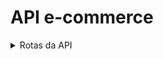 # API e-commerce
<details>
<summary>Rotas da API</summary>
<hr>

> **ATENÇÃO! Os endpoints deverão seguir a estrutura descrita logo abaixo.**
<br>
<details>
<summary>Rotas de Fornecedores</summary>

**Rota Voltada para os fornecedores/lojas que participaram do site**
<br>

rotas | nome | descrição
--- | --- | ---
<kbd>/fornecedor/login | rota login | realiza o login do fornecedor
<kbd>/fornecedor/ | rota fornecedores | retorna todos os fornecedores
<kbd>/fornecedor/ | rota criar fornecedor | cria um fornecedor
<kbd>/fornecedor/ | rota modificar fornecedor | modifica um fornecedor
<kbd>/fornecedor/ | rota deletar fornecedor | deleta um fornecedor

<!-- item -->
<details>
<summary>Rota login</summary>

**Retorna um objeto com as informações do fornecedor se corretas as informações**

**Método**
```
GET
```
**Rota**
```
/fornecedor/login
```
**Parametros**
```json
{
    email: string(email do usuario),
    senha: string(senha do usuario)
}
```
**Resposta/Response (padrão)**
```json
[
    {
        "nome": "Batera shop 2",
        "telefone": "81984254586",
        "estado": "PE",
        "cidade": "Recife",
        "bairro": "Varzea",
        "numero": 23,
        "email": "Teste2@gmail.com",
        "senha": "lino200615ph",
        "id": "98257d29-7dc1-4680-8ba2-4d2210636cde"
    },
    {
        "sucesso": true
    }
]
```
<hr>
</details>
<!-- item -->
<details>
<summary>Rota fornecedores (adm)</summary>

**Retorna uma lista de fornecedores**

**Método**
```
GET
```
**Rota**
```
/fornecedores/
```
**Resposta/Response (exemplo)**
```json
[
   {
        "nome": "Hip Hop Store",
        "telefone": "81984254586",
        "estado": "PE",
        "cidade": "Recife",
        "bairro": "Varzea",
        "numero": 23,
        "email": "PptionTheDev@gmail.com",
        "senha": "lino200615ph",
        "id": "467f22b1-33fe-4aa3-9494-29e2842231c5"
    },
    {
        "nome": "Batera shop",
        "telefone": "81984254586",
        "estado": "PE",
        "cidade": "Recife",
        "bairro": "Varzea",
        "numero": 23,
        "email": "Phenriquelins1@gmail.com",
        "senha": "lino200615ph",
        "id": "fd63a540-27a7-4684-bcc6-be5c31d262de"
    },
    ...
]
```

<hr>
</details>

<!-- item -->
<details>
<summary>Rota criar fornecedor</summary>

**Cria um fornecedor com as informações enviadas**

**Método**
```
POST
```
**Rota**
```json
/fornecedores/
```
**Corpo/Body**
```json
{
    "nome": string(tamanho min: 3),
    "telefone": string(tamanho min: 10),
    "estado": string(tamanho min: 1, Sigla),
    "cidade": string(tamanho min: 3),
    "bairro": string(tamanho min: 3),
    "numero": number(positivo inteiro),
    "email": string(tipo email),
    "senha": string(tamanho min: 8, tamanho max: 12)
}
```
**Resposta/Response (exemplo)**
```json
{
    "sucesso": true,
    "id": "deeba877-436c-4f87-adda-1a70e230724f"
}
```
<hr>
</details>
<!-- item -->
<details>
<summary>Rota modificar fornecedor</summary>

**Modifica um fornecedor**

**Método**
```
PATCH
```
**Rota**
```
/fornecedores/
```
**Parametros**
```json
{
    Id: string(id do fornecedor)
}
```
**Corpo/Body**
```json
{
    "nome": string(tamanho min: 3),
    "telefone": string(tamanho min: 10),
    "estado": string(tamanho min: 1, Sigla),
    "cidade": string(tamanho min: 3),
    "bairro": string(tamanho min: 3),
    "numero": number(positivo inteiro),
    "email": string(tipo email),
    "senha": string(tamanho min: 8, tamanho max: 12)
}
```
**Resposta/Response (exemplo)**
```json
{
    "sucesso": true
}
```

<hr>
</details>

<!-- item -->
<details>
<summary>Rota deletar fornecedor</summary>

**Deleta um fornecedor**

**Método**
```
DELETE
```
**Rota**
```
/fornecedores/
```
**Parametros**
```json
{
    id: string(id do fornecedor),
    senha: string(senha do fornecedor)
}
```
**Resposta/Response (exemplo)**
```json
{
    "sucesso": true
}
```

<hr>
</details>

</details>

</details>
